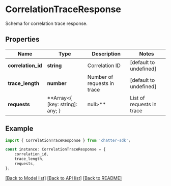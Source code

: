 # CorrelationTraceResponse

Schema for correlation trace response.

## Properties

Name | Type | Description | Notes
------------ | ------------- | ------------- | -------------
**correlation_id** | **string** | Correlation ID | [default to undefined]
**trace_length** | **number** | Number of requests in trace | [default to undefined]
**requests** | **Array&lt;{ [key: string]: any; } | null&gt;** | List of requests in trace | [default to undefined]

## Example

```typescript
import { CorrelationTraceResponse } from 'chatter-sdk';

const instance: CorrelationTraceResponse = {
    correlation_id,
    trace_length,
    requests,
};
```

[[Back to Model list]](../README.md#documentation-for-models) [[Back to API list]](../README.md#documentation-for-api-endpoints) [[Back to README]](../README.md)
